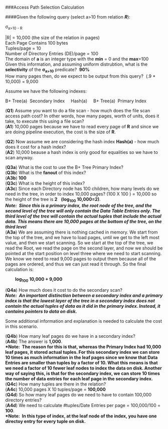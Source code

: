###Access Path Selection Calculation

####Given the following query (select a>10 from relation ***R***):

σ<sub>a>10 - R

|R| = 10,000 (the size of the relation in pages)  
Each Page Contains 100 bytes  
Tuples/page = 10  
Number of Directory Entries (DE)/page = 100  
The domain of **a** is an integer type with the **min** = 0 and the **max**=100  
Given this information, and assuming uniform distrubtion, what is the **selectivity** of the **σ<sub>a>10** predicate?&nbsp;&nbsp;**90%**   
How many pages then, do we expect to be output from this query?&nbsp;&nbsp;(.9 * 10,000) = 9,000  



Assume we have the following indexes:  

B+ Tree(a)&nbsp;&nbsp;Secondary Index&nbsp;&nbsp;&nbsp;&nbsp; Hash(a)&nbsp;&nbsp;&nbsp;&nbsp; B+ Tree(a)&nbsp;&nbsp;Primary Index  

(**Q1**) Assume you want to do a file scan - how much does the file scan access path cost?  In other words, how many pages, worth of units, does it take, to execute this using a file scan?  
(**A1**) 10,000 pages because we have to read every page of **R** and since we are doing pipeline execution, the cost is the size of **R**.  
  
(**Q2**) Now assume we are considering the hash index **Hash(a)** - how much does it cost for a hash index?  
(**A2**) 10,000 beause a hash index is only good for equalities so we have to scan anyway.  

(**Q3a**) What is the cost to use the B+ Tree Primary Index?  
(**Q3b**) What is the **fanout** of this index?&nbsp;&nbsp;  
(**A3b**) **100**   
(**Q3c**) What is the height of this index?&nbsp;&nbsp;  
(**A3c**) Since each Directory node has 100 children, how many levels do we need in the tree, in order to index 10,000 pages?   (100&nbsp;X&nbsp;100&nbsp;) = 10,000 so the height of the tree is **2**&nbsp;&nbsp;&nbsp;**(log<sub>100</sub>&nbsp;10,000=2)**.  
__*Note: &nbsp;Since this is a primary index, the root node of the tree, and the second level of the tree will only contain the Data Table Entries only.  The third level of the tree will contain the actual tuples that include the actual data.&nbsp;This means there are 10,000 pages at the bottom of the tree, on the third level*__  
(**A3a**) We are assuming there is nothing cached in memory.  We start from the top of the tree, and we have to load pages, until we get to the left most value, and then we start scanning.  So we start at the top of the tree, we read the Root,  we read the page on the second layer, and now we should be pointed at the start position on level three where we need to start scanning.  We know we need to read 9,000 pages to output them because all of the pages are ordered, and thus we can just read it through. So the final calculation is:  
  
&nbsp;&nbsp;&nbsp;&nbsp;&nbsp;&nbsp;&nbsp;&nbsp;**log<sub>100</sub>&nbsp;10,000 + 9,000**  
  

(**Q4a**) How much does it cost to do the secondary scan?  
__*Note: &nbsp;An important distinction between a secondary index and a primary index is that the lowest layer of the tree in a secondary index does not contain the actual tuples of data as it did in the primary index.  Instead, it contains pointers to data on disk.*__  
  
Some additional information and explanation is needed to calculate the cost in this scenario.  

(**Q4b**) How many leaf pages do we have in a secondary index?  
(**A4b**) The answer is __**1,000**__.  
__*Note: &nbsp;The reason for this is that, whereas the Primary Index had 10,000 leaf pages, it stored actual tuples.  For this secondary index we can store 10 times as much information in the leaf pages since we know that Data Entries are smaller than tuples by a factor of 10.  What this means is that we need a factor of 10 fewer leaf nodes to index the data on disk.  Another way of saying this, is that for the secondary index, we can store 10 times the number of data entries for each leaf page in the secondary index.__  
(**Q4c**) How many tuples are there in the relation?  
(**A4c**) 10,000 pages X 10 tuples/page = __**100,000**__   
(**Q4d**) So how many leaf pages do we need to have to contain 100,000 directory entries?  
(**A4d**)  We need to calculate #tuples/Date Entries per page = 100,000/100 = __**100**__.  
__*Note: &nbsp;In this type of index, at the leaf node of the index, you have one directoy entry for every tuple on disk.__  





















